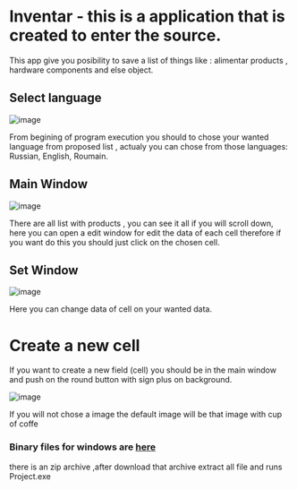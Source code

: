 # Inventar - this is a application that is created to enter the source.
This app give you posibility to save a list of things like : alimentar products , hardware components and else object.

## Select language
![image](https://user-images.githubusercontent.com/59393392/194103213-5d140481-e440-489d-8956-67ed7696ead4.png)


From begining of program execution you should to chose your wanted language from proposed list , actualy you can chose from those languages: Russian, English, Roumain.


## Main Window

![image](https://user-images.githubusercontent.com/59393392/194099053-2610ac43-644e-4723-a32f-8abb8b6d1e06.png)

There are all list with products , you can see it all if you will scroll down, here you can open a edit window for edit the data of each cell therefore if you want do this you should just click on the chosen cell.

## Set Window

![image](https://user-images.githubusercontent.com/59393392/194103928-9e3adc01-cf35-40d4-89c9-afab10062c62.png)

Here you can change data of cell on your wanted data. 

# Create a new cell 

If you want to create a new field (cell) you should be in the main window and push on the round button with sign plus on background.


![image](https://user-images.githubusercontent.com/59393392/194106485-0ddc88d9-6a23-4c86-b51d-bc1389e6c366.png)

If you will not chose a image the default image will be that image with cup of coffe

### Binary files for windows are <a href="https://drive.google.com/file/d/1xnutIEdA-UC228ZxZcYh6HTyU1lUV6bi/view?usp=sharing" target="_blank">here</a>


there is an zip archive ,after download that archive extract all file and runs Project.exe
